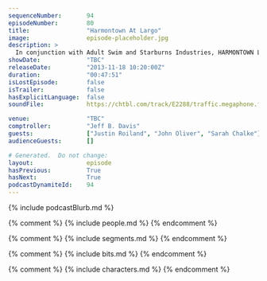 ```yaml
---
sequenceNumber:       94
episodeNumber:        80
title:                "Harmontown At Largo"
image:                episode-placeholder.jpg
description: >
  In conjunction with Adult Swim and Starburns Industries, HARMONTOWN Live at Largo Coronet Theatre! Featuring Justin Roiland, John Oliver and Sarah Chalke! (Presented in 128kbps Stereo)
showDate:             "TBC"
releaseDate:          "2013-11-18 10:20:00Z"
duration:             "00:47:51"
isLostEpisode:        false
isTrailer:            false
hasExplicitLanguage:  false
soundFile:            https://chtbl.com/track/E2288/traffic.megaphone.fm/STA5537922667.mp3?updated=1555625941

venue:                "TBC"
comptroller:          "Jeff B. Davis"
guests:               ["Justin Roiland", "John Oliver", "Sarah Chalke"]
audienceGuests:       []

# Generated.  Do not change:
layout:               episode
hasPrevious:          True
hasNext:              True
podcastDynamiteId:    94
---
```


{% include podcastBlurb.md %}

{% comment %}
{% include people.md %}
{% endcomment %}

{% comment %}
{% include segments.md %}
{% endcomment %}

{% comment %}
{% include bits.md %}
{% endcomment %}

{% comment %}
{% include characters.md %}
{% endcomment %}
